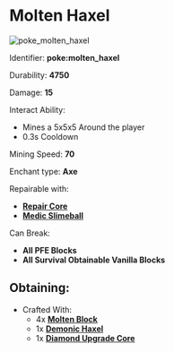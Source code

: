 # Molten Haxel

![poke\_molten\_haxel](https://github.com/ItsMePok/PFE/assets/136857747/17a1b8b9-1141-41a3-b537-a3e89edbcfca)

Identifier: **poke:molten\_haxel**

Durability: **4750**

Damage: **15**

Interact Ability:

* Mines a 5x5x5 Around the player
* 0.3s Cooldown

Mining Speed: **70**

Enchant type: **Axe**

Repairable with:

* [**Repair Core**](https://pfewiki.gitbook.io/home/items/cores/repair-core)
* [**Medic Slimeball**](https://github.com/ItsMePok/PFE/wiki/Molten-Slimeball)

Can Break:

* **All PFE Blocks**
* **All Survival Obtainable Vanilla Blocks**

## Obtaining:

* Crafted With:
  * 4x [**Molten Block**](https://github.com/ItsMePok/PFE/wiki/Molten-Block)
  * 1x [**Demonic Haxel**](https://github.com/ItsMePok/PFE/wiki/Demonic-Haxel)
  * 1x [**Diamond Upgrade Core**](https://github.com/ItsMePok/PFE/wiki/Diamond-Upgrade-Core)
